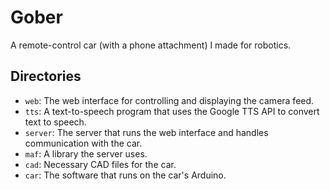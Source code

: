 # Gober
A remote-control car (with a phone attachment) I made for robotics.

## Directories
- `web`: The web interface for controlling and displaying the camera feed.
- `tts`: A text-to-speech program that uses the Google TTS API to convert text to speech.
- `server`: The server that runs the web interface and handles communication with the car.
- `maf`: A library the server uses.
- `cad`: Necessary CAD files for the car.
- `car`: The software that runs on the car's Arduino.